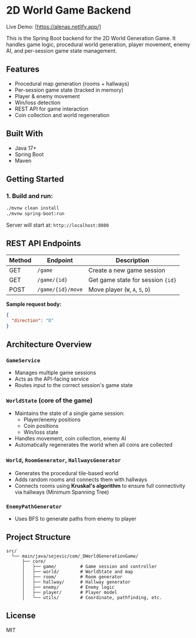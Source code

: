 # 2D World Game Backend

Live Demo: [https://alenas.netlify.app/]

This is the Spring Boot backend for the 2D World Generation Game. It handles game logic, procedural world generation, player movement, enemy AI, and per-session game state management.

## Features

- Procedural map generation (rooms + hallways)
- Per-session game state (tracked in memory)
- Player & enemy movement
- Win/loss detection
- REST API for game interaction
- Coin collection and world regeneration

## Built With

- Java 17+
- Spring Boot
- Maven

## Getting Started

### 1. Build and run:

```bash
./mvnw clean install
./mvnw spring-boot:run
```

Server will start at: `http://localhost:8080`

## REST API Endpoints

| Method | Endpoint             | Description                          |
|--------|----------------------|--------------------------------------|
| GET    | `/game`              | Create a new game session            |
| GET    | `/game/{id}`         | Get game state for session `{id}`    |
| POST   | `/game/{id}/move`    | Move player (`W`, `A`, `S`, `D`)      |

**Sample request body:**
```json
{
  "direction": "D"
}
```

## Architecture Overview

### `GameService`
- Manages multiple game sessions
- Acts as the API-facing service
- Routes input to the correct session's game state

### `WorldState` (**core of the game**)
- Maintains the state of a single game session:
  - Player/enemy positions
  - Coin positions
  - Win/loss state
- Handles movement, coin collection, enemy AI
- Automatically regenerates the world when all coins are collected

### `World`, `RoomGenerator`, `HallwaysGenerator`
- Generates the procedural tile-based world
- Adds random rooms and connects them with hallways
- Connects rooms using **Kruskal's algorithm** to ensure full connectivity via hallways (Minimum Spanning Tree)

### `EnemyPathGenerator`
- Uses BFS to generate paths from enemy to player

## Project Structure

```
src/
  └── main/java/sejevic/com/_DWorldGenerationGame/
      ├── core/
      │   ├── game/         # Game session and controller
      │   ├── world/        # WorldState and map
      │   ├── room/         # Room generator
      │   ├── hallway/      # Hallway generator
      │   ├── enemy/        # Enemy logic
      │   ├── player/       # Player model
      │   └── utils/        # Coordinate, pathfinding, etc.
```

##  License

MIT
